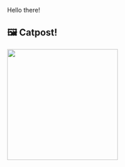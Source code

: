 Hello there!



## 🖼️ Catpost!

<sub>
    <img src="https://cdn2.thecatapi.com/images/4s8.jpg" height="256">
</sub>

